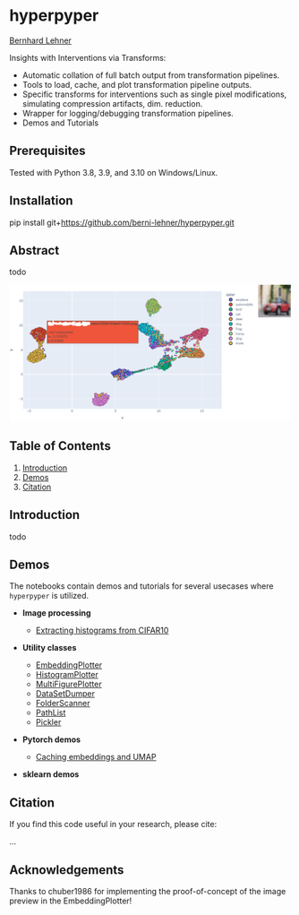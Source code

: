 # hyperpyper
[Bernhard Lehner](https://www.researchgate.net/profile/Bernhard_Lehner)

Insights with Interventions via Transforms:
- Automatic collation of full batch output from transformation pipelines.
- Tools to load, cache, and plot transformation pipeline outputs.
- Specific transforms for interventions such as single pixel modifications, simulating compression artifacts, dim. reduction.
- Wrapper for logging/debugging transformation pipelines.
- Demos and Tutorials

## Prerequisites
Tested with Python 3.8, 3.9, and 3.10 on Windows/Linux.

## Installation
pip install git+https://github.com/berni-lehner/hyperpyper.git


## Abstract
todo

![alt text](https://github.com/berni-lehner/hyperpyper/blob/main/meta/embedding_plotter.png?raw=true)

## Table of Contents
1. [Introduction](#introduction)
1. [Demos](#demos)
1. [Citation](#citation)


## Introduction <a name="introduction"></a>
todo

## Demos <a name="demos"></a>
The notebooks contain demos and tutorials for several usecases where ```hyperpyper``` is utilized.

- **Image processing**
    - [Extracting histograms from CIFAR10](https://github.com/berni-lehner/hyperpyper/blob/main/CIFAR10_hist_demo.ipynb)

- **Utility classes**
    - [EmbeddingPlotter](https://github.com/berni-lehner/hyperpyper/blob/main/EmbeddingPlotter_demo.ipynb)
    - [HistogramPlotter](https://github.com/berni-lehner/hyperpyper/blob/main/HistogramPlotter_demo.ipynb)
    - [MultiFigurePlotter](https://github.com/berni-lehner/hyperpyper/blob/main/MultiFigurePlotter_demo.ipynb)    
    - [DataSetDumper](https://github.com/berni-lehner/hyperpyper/blob/main/DataSetDumper_demo.ipynb)
    - [FolderScanner](https://github.com/berni-lehner/hyperpyper/blob/main/FolderScanner_demo.ipynb)
    - [PathList](https://github.com/berni-lehner/hyperpyper/blob/main/PathList_demo.ipynb)
    - [Pickler](https://github.com/berni-lehner/hyperpyper/blob/main/Pickler_demo.ipynb)

- **Pytorch demos**
    - [Caching embeddings and UMAP](https://github.com/berni-lehner/hyperpyper/blob/main/CIFAR10_umap_caching_demo.ipynb)

- **sklearn demos**


## Citation <a name="citation"></a>
If you find this code useful in your research, please cite:
    
...



## Acknowledgements
Thanks to chuber1986 for implementing the proof-of-concept of the image preview in the EmbeddingPlotter!
